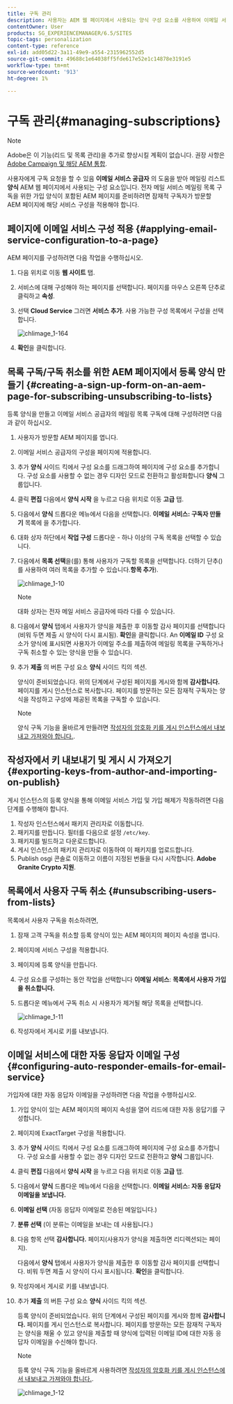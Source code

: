 ```yaml
---
title: 구독 관리
description: 사용자는 AEM 웹 페이지에서 사용되는 양식 구성 요소를 사용하여 이메일 서비스 공급자의 메일링 목록을 구독하라는 요청을 받을 수 있습니다. 전자 메일 서비스 메일링 목록 구독을 위한 가입 양식이 포함된 AEM 페이지를 준비하려면 잠재적 구독자가 방문할 AEM 페이지에 해당 서비스 구성을 적용해야 합니다.
contentOwner: User
products: SG_EXPERIENCEMANAGER/6.5/SITES
topic-tags: personalization
content-type: reference
exl-id: add05d22-3a11-49e9-a554-2315962552d5
source-git-commit: 49688c1e64038ff5fde617e52e1c14878e3191e5
workflow-type: tm+mt
source-wordcount: '913'
ht-degree: 1%

---
```


# 구독 관리{#managing-subscriptions}

>[!NOTE]
>
>Adobe은 이 기능(리드 및 목록 관리)을 추가로 향상시킬 계획이 없습니다.
>권장 사항은 [Adobe Campaign 및 해당 AEM 통합](/help/sites-administering/campaign.md).

사용자에게 구독 요청을 할 수 있음 **이메일 서비스 공급자** 의 도움을 받아 메일링 리스트 **양식** AEM 웹 페이지에서 사용되는 구성 요소입니다. 전자 메일 서비스 메일링 목록 구독을 위한 가입 양식이 포함된 AEM 페이지를 준비하려면 잠재적 구독자가 방문할 AEM 페이지에 해당 서비스 구성을 적용해야 합니다.

## 페이지에 이메일 서비스 구성 적용 {#applying-email-service-configuration-to-a-page}

AEM 페이지를 구성하려면 다음 작업을 수행하십시오.

1. 다음 위치로 이동 **웹 사이트** 탭.
1. 서비스에 대해 구성해야 하는 페이지를 선택합니다. 페이지를 마우스 오른쪽 단추로 클릭하고 **속성**.

1. 선택 **Cloud Service** 그러면 **서비스 추가**. 사용 가능한 구성 목록에서 구성을 선택합니다.

   ![chlimage_1-164](assets/chlimage_1-164.png)

1. **확인**&#x200B;을 클릭합니다.

## 목록 구독/구독 취소를 위한 AEM 페이지에서 등록 양식 만들기 {#creating-a-sign-up-form-on-an-aem-page-for-subscribing-unsubscribing-to-lists}

등록 양식을 만들고 이메일 서비스 공급자의 메일링 목록 구독에 대해 구성하려면 다음과 같이 하십시오.

1. 사용자가 방문할 AEM 페이지를 엽니다.
1. 이메일 서비스 공급자의 구성을 페이지에 적용합니다.

1. 추가 **양식** 사이드 킥에서 구성 요소를 드래그하여 페이지에 구성 요소를 추가합니다. 구성 요소를 사용할 수 없는 경우 디자인 모드로 전환하고 활성화합니다 **양식** 그룹입니다.
1. 클릭 **편집** 다음에서 **양식 시작** 을 누르고 다음 위치로 이동 **고급** 탭.
1. 다음에서 **양식** 드롭다운 메뉴에서 다음을 선택합니다. **이메일 서비스: 구독자 만들기** 목록에 을 추가합니다.
1. 대화 상자 하단에서 **작업 구성** 드롭다운 - 하나 이상의 구독 목록을 선택할 수 있습니다.
1. 다음에서 **목록 선택**&#x200B;을(를) 통해 사용자가 구독할 목록을 선택합니다. 더하기 단추()를 사용하여 여러 목록을 추가할 수 있습니다.**항목 추가**).

   ![chlimage_1-10](assets/chlimage_1-10.jpeg)

   >[!NOTE]
   >
   >대화 상자는 전자 메일 서비스 공급자에 따라 다를 수 있습니다.

1. 다음에서 **양식** 탭에서 사용자가 양식을 제출한 후 이동할 감사 페이지를 선택합니다(비워 두면 제출 시 양식이 다시 표시됨). **확인**&#x200B;을 클릭합니다. An **이메일 ID** 구성 요소가 양식에 표시되면 사용자가 이메일 주소를 제출하여 메일링 목록을 구독하거나 구독 취소할 수 있는 양식을 만들 수 있습니다.
1. 추가 **제출** 의 버튼 구성 요소 **양식** 사이드 킥의 섹션.

   양식이 준비되었습니다. 위의 단계에서 구성된 페이지를 게시와 함께 **감사합니다.** 페이지를 게시 인스턴스로 복사합니다. 페이지를 방문하는 모든 잠재적 구독자는 양식을 작성하고 구성에 제공된 목록을 구독할 수 있습니다.

   >[!NOTE]
   >
   >양식 구독 기능을 올바르게 만들려면 [작성자의 암호화 키를 게시 인스턴스에서 내보내고 가져와야 합니다.](#exporting-keys-from-author-and-importing-on-publish).

## 작성자에서 키 내보내기 및 게시 시 가져오기 {#exporting-keys-from-author-and-importing-on-publish}

게시 인스턴스의 등록 양식을 통해 이메일 서비스 가입 및 가입 해제가 작동하려면 다음 단계를 수행해야 합니다.

1. 작성자 인스턴스에서 패키지 관리자로 이동합니다.
1. 패키지를 만듭니다. 필터를 다음으로 설정 `/etc/key`.
1. 패키지를 빌드하고 다운로드합니다.
1. 게시 인스턴스의 패키지 관리자로 이동하여 이 패키지를 업로드합니다.
1. Publish osgi 콘솔로 이동하고 이름이 지정된 번들을 다시 시작합니다. **Adobe Granite Crypto 지원**.

## 목록에서 사용자 구독 취소 {#unsubscribing-users-from-lists}

목록에서 사용자 구독을 취소하려면,

1. 잠재 고객 구독을 취소할 등록 양식이 있는 AEM 페이지의 페이지 속성을 엽니다.
1. 페이지에 서비스 구성을 적용합니다.
1. 페이지에 등록 양식을 만듭니다.
1. 구성 요소를 구성하는 동안 작업을 선택합니다 **이메일 서비스**: **목록에서 사용자 가입을 취소합니다.**
1. 드롭다운 메뉴에서 구독 취소 시 사용자가 제거될 해당 목록을 선택합니다.

   ![chlimage_1-11](assets/chlimage_1-11.jpeg)

1. 작성자에서 게시로 키를 내보냅니다.

## 이메일 서비스에 대한 자동 응답자 이메일 구성 {#configuring-auto-responder-emails-for-email-service}

가입자에 대한 자동 응답자 이메일을 구성하려면 다음 작업을 수행하십시오.

1. 가입 양식이 있는 AEM 페이지의 페이지 속성을 열어 리드에 대한 자동 응답기를 구성합니다.
1. 페이지에 ExactTarget 구성을 적용합니다.

1. 추가 **양식** 사이드 킥에서 구성 요소를 드래그하여 페이지에 구성 요소를 추가합니다. 구성 요소를 사용할 수 없는 경우 디자인 모드로 전환하고 **양식** 그룹입니다.
1. 클릭 **편집** 다음에서 **양식 시작** 을 누르고 다음 위치로 이동 **고급** 탭.
1. 다음에서 **양식** 드롭다운 메뉴에서 다음을 선택합니다. **이메일 서비스: 자동 응답자 이메일을 보냅니다.**
1. **이메일 선택** (자동 응답자 이메일로 전송된 메일입니다.)

1. **분류 선택** (이 분류는 이메일을 보내는 데 사용됩니다.)
1. 다음 항목 선택 **감사합니다.** 페이지(사용자가 양식을 제출하면 리디렉션되는 페이지).

   다음에서 **양식** 탭에서 사용자가 양식을 제출한 후 이동할 감사 페이지를 선택합니다. 비워 두면 제출 시 양식이 다시 표시됩니다. **확인**&#x200B;을 클릭합니다.

1. 작성자에서 게시로 키를 내보냅니다.
1. 추가 **제출** 의 버튼 구성 요소 **양식** 사이드 킥의 섹션.

   등록 양식이 준비되었습니다. 위의 단계에서 구성된 페이지를 게시와 함께 **감사합니다.** 페이지를 게시 인스턴스로 복사합니다. 페이지를 방문하는 모든 잠재적 구독자는 양식을 채울 수 있고 양식을 제출할 때 양식에 입력된 이메일 ID에 대한 자동 응답자 이메일을 수신해야 합니다.

   >[!NOTE]
   >
   >등록 양식 구독 기능을 올바르게 사용하려면 [작성자의 암호화 키를 게시 인스턴스에서 내보내고 가져와야 합니다.](#exporting-keys-from-author-and-importing-on-publish).

   ![chlimage_1-12](assets/chlimage_1-12.jpeg)
